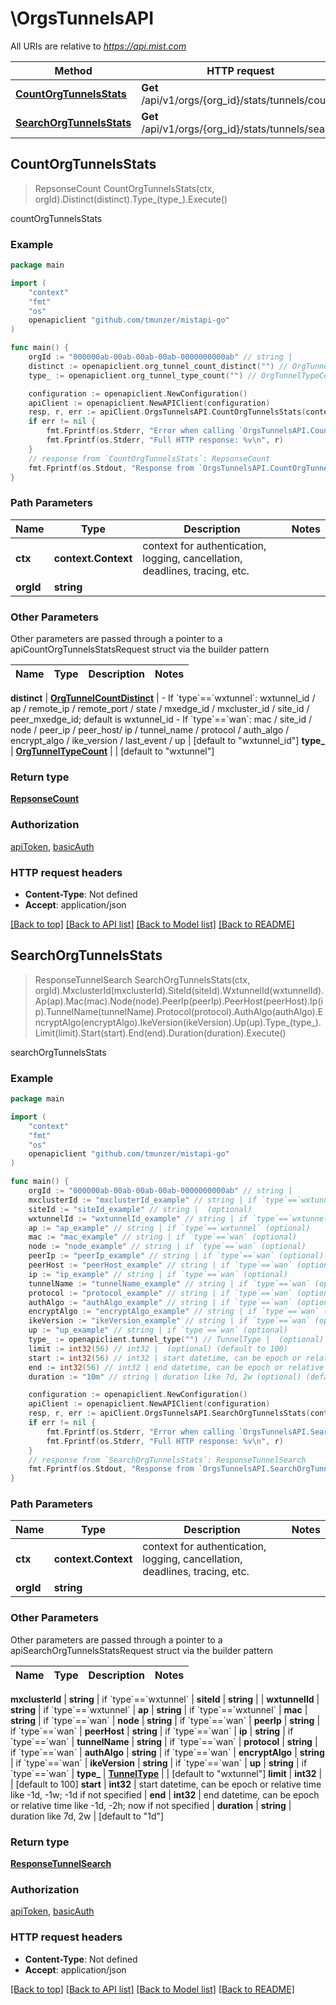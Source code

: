 # \OrgsTunnelsAPI

All URIs are relative to *https://api.mist.com*

Method | HTTP request | Description
------------- | ------------- | -------------
[**CountOrgTunnelsStats**](OrgsTunnelsAPI.md#CountOrgTunnelsStats) | **Get** /api/v1/orgs/{org_id}/stats/tunnels/count | countOrgTunnelsStats
[**SearchOrgTunnelsStats**](OrgsTunnelsAPI.md#SearchOrgTunnelsStats) | **Get** /api/v1/orgs/{org_id}/stats/tunnels/search | searchOrgTunnelsStats



## CountOrgTunnelsStats

> RepsonseCount CountOrgTunnelsStats(ctx, orgId).Distinct(distinct).Type_(type_).Execute()

countOrgTunnelsStats



### Example

```go
package main

import (
	"context"
	"fmt"
	"os"
	openapiclient "github.com/tmunzer/mistapi-go"
)

func main() {
	orgId := "000000ab-00ab-00ab-00ab-0000000000ab" // string | 
	distinct := openapiclient.org_tunnel_count_distinct("") // OrgTunnelCountDistinct | - If `type`==`wxtunnel`: wxtunnel_id / ap / remote_ip / remote_port / state / mxedge_id / mxcluster_id / site_id / peer_mxedge_id; default is wxtunnel_id  - If `type`==`wan`: mac / site_id / node / peer_ip / peer_host/ ip / tunnel_name / protocol / auth_algo / encrypt_algo / ike_version / last_event / up (optional) (default to "wxtunnel_id")
	type_ := openapiclient.org_tunnel_type_count("") // OrgTunnelTypeCount |  (optional) (default to "wxtunnel")

	configuration := openapiclient.NewConfiguration()
	apiClient := openapiclient.NewAPIClient(configuration)
	resp, r, err := apiClient.OrgsTunnelsAPI.CountOrgTunnelsStats(context.Background(), orgId).Distinct(distinct).Type_(type_).Execute()
	if err != nil {
		fmt.Fprintf(os.Stderr, "Error when calling `OrgsTunnelsAPI.CountOrgTunnelsStats``: %v\n", err)
		fmt.Fprintf(os.Stderr, "Full HTTP response: %v\n", r)
	}
	// response from `CountOrgTunnelsStats`: RepsonseCount
	fmt.Fprintf(os.Stdout, "Response from `OrgsTunnelsAPI.CountOrgTunnelsStats`: %v\n", resp)
}
```

### Path Parameters


Name | Type | Description  | Notes
------------- | ------------- | ------------- | -------------
**ctx** | **context.Context** | context for authentication, logging, cancellation, deadlines, tracing, etc.
**orgId** | **string** |  | 

### Other Parameters

Other parameters are passed through a pointer to a apiCountOrgTunnelsStatsRequest struct via the builder pattern


Name | Type | Description  | Notes
------------- | ------------- | ------------- | -------------

 **distinct** | [**OrgTunnelCountDistinct**](OrgTunnelCountDistinct.md) | - If &#x60;type&#x60;&#x3D;&#x3D;&#x60;wxtunnel&#x60;: wxtunnel_id / ap / remote_ip / remote_port / state / mxedge_id / mxcluster_id / site_id / peer_mxedge_id; default is wxtunnel_id  - If &#x60;type&#x60;&#x3D;&#x3D;&#x60;wan&#x60;: mac / site_id / node / peer_ip / peer_host/ ip / tunnel_name / protocol / auth_algo / encrypt_algo / ike_version / last_event / up | [default to &quot;wxtunnel_id&quot;]
 **type_** | [**OrgTunnelTypeCount**](OrgTunnelTypeCount.md) |  | [default to &quot;wxtunnel&quot;]

### Return type

[**RepsonseCount**](RepsonseCount.md)

### Authorization

[apiToken](../README.md#apiToken), [basicAuth](../README.md#basicAuth)

### HTTP request headers

- **Content-Type**: Not defined
- **Accept**: application/json

[[Back to top]](#) [[Back to API list]](../README.md#documentation-for-api-endpoints)
[[Back to Model list]](../README.md#documentation-for-models)
[[Back to README]](../README.md)


## SearchOrgTunnelsStats

> ResponseTunnelSearch SearchOrgTunnelsStats(ctx, orgId).MxclusterId(mxclusterId).SiteId(siteId).WxtunnelId(wxtunnelId).Ap(ap).Mac(mac).Node(node).PeerIp(peerIp).PeerHost(peerHost).Ip(ip).TunnelName(tunnelName).Protocol(protocol).AuthAlgo(authAlgo).EncryptAlgo(encryptAlgo).IkeVersion(ikeVersion).Up(up).Type_(type_).Limit(limit).Start(start).End(end).Duration(duration).Execute()

searchOrgTunnelsStats



### Example

```go
package main

import (
	"context"
	"fmt"
	"os"
	openapiclient "github.com/tmunzer/mistapi-go"
)

func main() {
	orgId := "000000ab-00ab-00ab-00ab-0000000000ab" // string | 
	mxclusterId := "mxclusterId_example" // string | if `type`==`wxtunnel` (optional)
	siteId := "siteId_example" // string |  (optional)
	wxtunnelId := "wxtunnelId_example" // string | if `type`==`wxtunnel` (optional)
	ap := "ap_example" // string | if `type`==`wxtunnel` (optional)
	mac := "mac_example" // string | if `type`==`wan` (optional)
	node := "node_example" // string | if `type`==`wan` (optional)
	peerIp := "peerIp_example" // string | if `type`==`wan` (optional)
	peerHost := "peerHost_example" // string | if `type`==`wan` (optional)
	ip := "ip_example" // string | if `type`==`wan` (optional)
	tunnelName := "tunnelName_example" // string | if `type`==`wan` (optional)
	protocol := "protocol_example" // string | if `type`==`wan` (optional)
	authAlgo := "authAlgo_example" // string | if `type`==`wan` (optional)
	encryptAlgo := "encryptAlgo_example" // string | if `type`==`wan` (optional)
	ikeVersion := "ikeVersion_example" // string | if `type`==`wan` (optional)
	up := "up_example" // string | if `type`==`wan` (optional)
	type_ := openapiclient.tunnel_type("") // TunnelType |  (optional) (default to "wxtunnel")
	limit := int32(56) // int32 |  (optional) (default to 100)
	start := int32(56) // int32 | start datetime, can be epoch or relative time like -1d, -1w; -1d if not specified (optional)
	end := int32(56) // int32 | end datetime, can be epoch or relative time like -1d, -2h; now if not specified (optional)
	duration := "10m" // string | duration like 7d, 2w (optional) (default to "1d")

	configuration := openapiclient.NewConfiguration()
	apiClient := openapiclient.NewAPIClient(configuration)
	resp, r, err := apiClient.OrgsTunnelsAPI.SearchOrgTunnelsStats(context.Background(), orgId).MxclusterId(mxclusterId).SiteId(siteId).WxtunnelId(wxtunnelId).Ap(ap).Mac(mac).Node(node).PeerIp(peerIp).PeerHost(peerHost).Ip(ip).TunnelName(tunnelName).Protocol(protocol).AuthAlgo(authAlgo).EncryptAlgo(encryptAlgo).IkeVersion(ikeVersion).Up(up).Type_(type_).Limit(limit).Start(start).End(end).Duration(duration).Execute()
	if err != nil {
		fmt.Fprintf(os.Stderr, "Error when calling `OrgsTunnelsAPI.SearchOrgTunnelsStats``: %v\n", err)
		fmt.Fprintf(os.Stderr, "Full HTTP response: %v\n", r)
	}
	// response from `SearchOrgTunnelsStats`: ResponseTunnelSearch
	fmt.Fprintf(os.Stdout, "Response from `OrgsTunnelsAPI.SearchOrgTunnelsStats`: %v\n", resp)
}
```

### Path Parameters


Name | Type | Description  | Notes
------------- | ------------- | ------------- | -------------
**ctx** | **context.Context** | context for authentication, logging, cancellation, deadlines, tracing, etc.
**orgId** | **string** |  | 

### Other Parameters

Other parameters are passed through a pointer to a apiSearchOrgTunnelsStatsRequest struct via the builder pattern


Name | Type | Description  | Notes
------------- | ------------- | ------------- | -------------

 **mxclusterId** | **string** | if &#x60;type&#x60;&#x3D;&#x3D;&#x60;wxtunnel&#x60; | 
 **siteId** | **string** |  | 
 **wxtunnelId** | **string** | if &#x60;type&#x60;&#x3D;&#x3D;&#x60;wxtunnel&#x60; | 
 **ap** | **string** | if &#x60;type&#x60;&#x3D;&#x3D;&#x60;wxtunnel&#x60; | 
 **mac** | **string** | if &#x60;type&#x60;&#x3D;&#x3D;&#x60;wan&#x60; | 
 **node** | **string** | if &#x60;type&#x60;&#x3D;&#x3D;&#x60;wan&#x60; | 
 **peerIp** | **string** | if &#x60;type&#x60;&#x3D;&#x3D;&#x60;wan&#x60; | 
 **peerHost** | **string** | if &#x60;type&#x60;&#x3D;&#x3D;&#x60;wan&#x60; | 
 **ip** | **string** | if &#x60;type&#x60;&#x3D;&#x3D;&#x60;wan&#x60; | 
 **tunnelName** | **string** | if &#x60;type&#x60;&#x3D;&#x3D;&#x60;wan&#x60; | 
 **protocol** | **string** | if &#x60;type&#x60;&#x3D;&#x3D;&#x60;wan&#x60; | 
 **authAlgo** | **string** | if &#x60;type&#x60;&#x3D;&#x3D;&#x60;wan&#x60; | 
 **encryptAlgo** | **string** | if &#x60;type&#x60;&#x3D;&#x3D;&#x60;wan&#x60; | 
 **ikeVersion** | **string** | if &#x60;type&#x60;&#x3D;&#x3D;&#x60;wan&#x60; | 
 **up** | **string** | if &#x60;type&#x60;&#x3D;&#x3D;&#x60;wan&#x60; | 
 **type_** | [**TunnelType**](TunnelType.md) |  | [default to &quot;wxtunnel&quot;]
 **limit** | **int32** |  | [default to 100]
 **start** | **int32** | start datetime, can be epoch or relative time like -1d, -1w; -1d if not specified | 
 **end** | **int32** | end datetime, can be epoch or relative time like -1d, -2h; now if not specified | 
 **duration** | **string** | duration like 7d, 2w | [default to &quot;1d&quot;]

### Return type

[**ResponseTunnelSearch**](ResponseTunnelSearch.md)

### Authorization

[apiToken](../README.md#apiToken), [basicAuth](../README.md#basicAuth)

### HTTP request headers

- **Content-Type**: Not defined
- **Accept**: application/json

[[Back to top]](#) [[Back to API list]](../README.md#documentation-for-api-endpoints)
[[Back to Model list]](../README.md#documentation-for-models)
[[Back to README]](../README.md)

